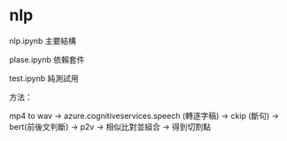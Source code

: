 # nlp

nlp.ipynb  主要結構

plase.ipynb 依賴套件

test.ipynb  純測試用

方法：

mp4 to wav -> azure.cognitiveservices.speech (轉逐字稿) -> ckip (斷句) -> bert(前後文判斷) -> p2v -> 相似比對並組合 -> 得到切割點
